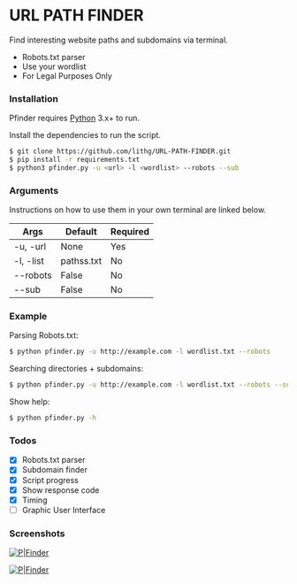 # URL PATH FINDER

Find interesting website paths and subdomains via terminal.

  - Robots.txt parser
  - Use your wordlist
  - For Legal Purposes Only


### Installation

Pfinder requires [Python](https://www.python.org/) 3.x+ to run.

Install the dependencies to run the script.

```sh
$ git clone https://github.com/lithg/URL-PATH-FINDER.git
$ pip install -r requirements.txt
$ python3 pfinder.py -u <url> -l <wordlist> --robots --sub
```

### Arguments

Instructions on how to use them in your own terminal are linked below.

| Args | Default | Required |
| ------ | ------ | ------  |
| -u, -url | None | Yes |
| -l, -list | pathss.txt | No |
| --robots | False | No |
| --sub | False | No |


### Example

Parsing Robots.txt:
```sh
$ python pfinder.py -u http://example.com -l wordlist.txt --robots
```

Searching directories + subdomains:
```sh
$ python pfinder.py -u http://example.com -l wordlist.txt --robots --sub
```

Show help:
```sh
$ python pfinder.py -h
```

### Todos

- [x] Robots.txt parser
- [x] Subdomain finder
- [x] Script progress
- [x] Show response code
- [x] Timing
- [ ] Graphic User Interface

### Screenshots

[![P|Finder](https://i.imgur.com/Kw8PL3G.png)](https://github.com/lithg/URL-PATH-FINDER/)

[![P|Finder](https://i.imgur.com/1GbjjHB.png)](https://github.com/lithg/URL-PATH-FINDER/)
